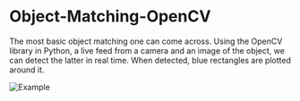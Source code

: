 # Object-Matching-OpenCV
The most basic object matching one can come across. 
Using the OpenCV library in Python, a live feed from a camera and an image of
the object, we can detect the latter in real time. When detected, blue rectangles are plotted around it.

![Example](https://media.giphy.com/media/vFKqnCdLPNOKc/giphy.gif)
